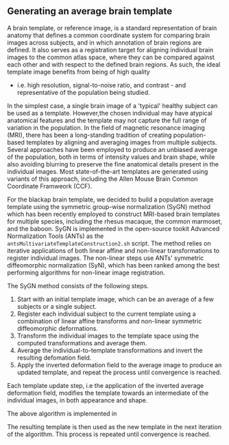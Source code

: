 ## Generating an average brain template

A brain template, or reference image, is a standard representation of brain
anatomy that defines a common coordinate system for comparing
brain images across subjects, and in which annotation of brain regions are
defined.  It also serves as a registration target for
aligning individual brain images to the common atlas space, where they can
be compared against each other and with respect to the defined brain regions.
As such, the ideal template image benefits from being of high quality
- i.e. high resolution, signal-to-noise ratio, and contrast - and
representative of the population being studied.

In the simplest case, a single brain image of a 'typical' healthy subject
can be used as a template. However,the chosen individual may have atypical
anatomical features and the template may not capture the full range of
variation in the population. In the field of magnetic resonance imaging (MRI),
there has been a long-standing tradition of creating population-based templates
by aligning and averaging images from multiple subjects.
Several approaches have been employed to produce an unbiased average of the
population, both in terms of intensity values and brain shape, while also
avoiding blurring to preserve the fine anatomical details present in the
individual images. Most state-of-the-art templates are generated using
variants of this approach, including the Allen Mouse Brain Common Coordinate
Framweork (CCF).

For the blackap brain template, we decided to build a population average
template using the symmetric group-wise normalization (SyGN) method which
has been recently employed to construct MRI-based brain templates for multiple
species, including the rhesus macaque, the common marmoset, and the baboon.
SyGN is implemented in the open-source tookit Advanced Normalization
Tools (ANTs) as the `antsMultivariateTemplateConstruction2.sh`
script. The method relies on iterative applications of both linear affine
and non-linear transformations to register individual images. The non-linear
steps use ANTs' symmetric diffeomorphic normalization (SyN), which has been
ranked among the best performing algorithms for non-linear image registration.

The SyGN method consists of the following steps.
1. Start with an initial template image, which can be an average of a few
   subjects or a single subject.
2. Register each individual subject to the current template using a combination
of linear affine transforms and non-linear symmetric diffeomorphic deformations.
1. Transform the individual images to the template space using the computed
   transformations and average them.
2. Average the individual-to-template transformations and invert the resulting
defomation field.
1. Apply the inverted deformation field to the average image to produce an
updated template, and repeat the process until convergence is reached.

Each template update step, i.e the application of the inverted average
deformation field, modifies the template towards an intermediate of the
individual images, in both appearance and shape.

The above algorithm is implemented in

The resulting template is then used as the new template in the next iteration
of the algorithm. This process is repeated until convergence is reached.
